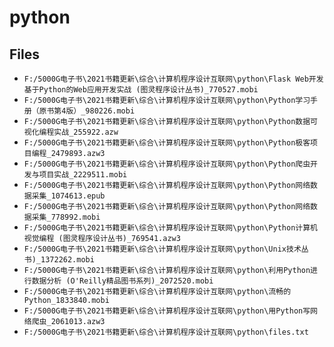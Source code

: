 # python

## Files

- `F:/5000G电子书\2021书籍更新\综合\计算机程序设计互联网\python\Flask Web开发 基于Python的Web应用开发实战 (图灵程序设计丛书)_770527.mobi`
- `F:/5000G电子书\2021书籍更新\综合\计算机程序设计互联网\python\Python学习手册（原书第4版）_980226.mobi`
- `F:/5000G电子书\2021书籍更新\综合\计算机程序设计互联网\python\Python数据可视化编程实战_255922.azw`
- `F:/5000G电子书\2021书籍更新\综合\计算机程序设计互联网\python\Python极客项目编程_2479893.azw3`
- `F:/5000G电子书\2021书籍更新\综合\计算机程序设计互联网\python\Python爬虫开发与项目实战_2229511.mobi`
- `F:/5000G电子书\2021书籍更新\综合\计算机程序设计互联网\python\Python网络数据采集_1074613.epub`
- `F:/5000G电子书\2021书籍更新\综合\计算机程序设计互联网\python\Python网络数据采集_778992.mobi`
- `F:/5000G电子书\2021书籍更新\综合\计算机程序设计互联网\python\Python计算机视觉编程 (图灵程序设计丛书)_769541.azw3`
- `F:/5000G电子书\2021书籍更新\综合\计算机程序设计互联网\python\Unix技术丛书)_1372262.mobi`
- `F:/5000G电子书\2021书籍更新\综合\计算机程序设计互联网\python\利用Python进行数据分析 (O'Reilly精品图书系列)_2072520.mobi`
- `F:/5000G电子书\2021书籍更新\综合\计算机程序设计互联网\python\流畅的Python_1833840.mobi`
- `F:/5000G电子书\2021书籍更新\综合\计算机程序设计互联网\python\用Python写网络爬虫_2061013.azw3`
- `F:/5000G电子书\2021书籍更新\综合\计算机程序设计互联网\python\files.txt`
